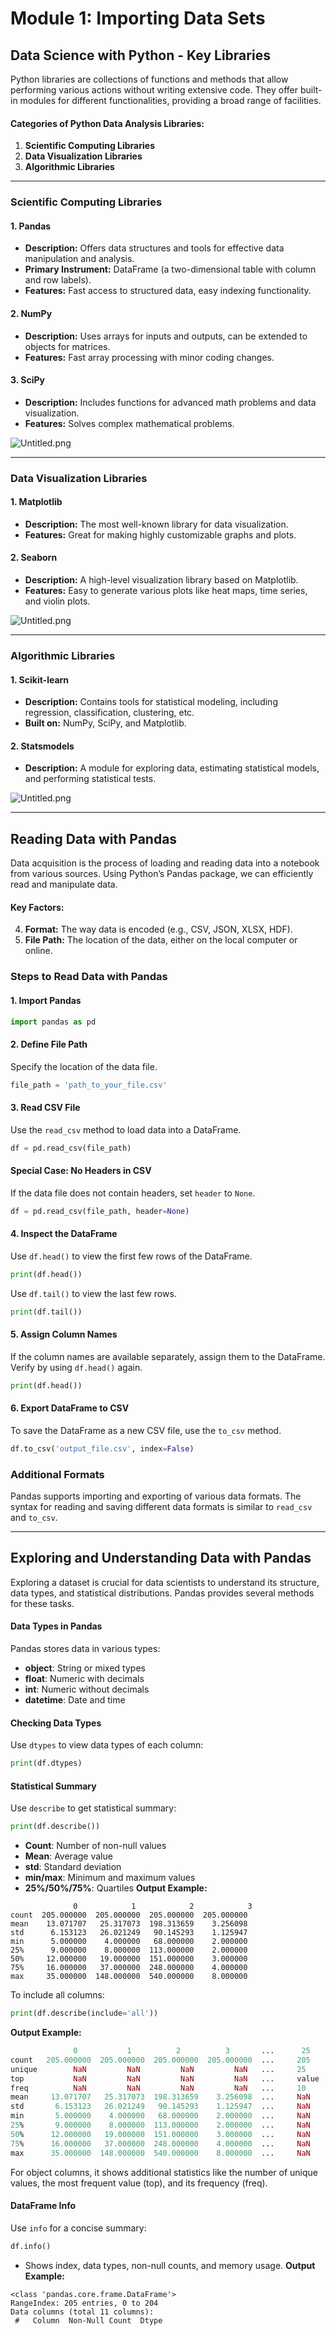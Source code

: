 

# Module 1: Importing Data Sets
## Data Science with Python - Key Libraries
Python libraries are collections of functions and methods that allow performing various actions without writing extensive code. They offer built-in modules for different functionalities, providing a broad range of facilities.
#### Categories of Python Data Analysis Libraries:
1. **Scientific Computing Libraries**
2. **Data Visualization Libraries**
3. **Algorithmic Libraries**

___
### Scientific Computing Libraries
#### 1. **Pandas**
- **Description:** Offers data structures and tools for effective data manipulation and analysis.
- **Primary Instrument:** DataFrame (a two-dimensional table with column and row labels).
- **Features:** Fast access to structured data, easy indexing functionality.
#### 2. **NumPy**
- **Description:** Uses arrays for inputs and outputs, can be extended to objects for matrices.
- **Features:** Fast array processing with minor coding changes.
#### 3. **SciPy**
- **Description:** Includes functions for advanced math problems and data visualization.
- **Features:** Solves complex mathematical problems.

![Untitled.png](https://prod-files-secure.s3.us-west-2.amazonaws.com/03e82b26-cccb-4906-bb56-adabcbdc0655/997ac361-58a8-4f04-bb0f-79fea4baa761/Untitled.png?X-Amz-Algorithm=AWS4-HMAC-SHA256&X-Amz-Content-Sha256=UNSIGNED-PAYLOAD&X-Amz-Credential=ASIAZI2LB466QN3DGNKP%2F20250330%2Fus-west-2%2Fs3%2Faws4_request&X-Amz-Date=20250330T004513Z&X-Amz-Expires=3600&X-Amz-Security-Token=IQoJb3JpZ2luX2VjEBcaCXVzLXdlc3QtMiJHMEUCIAEUXBXC76WWVmF7YorjCDNydeSo6l3hLJUz7uYMYq2vAiEA7mNIO4NuJe5JpaTmFimqkcaKD3uPezOfpWBgPEjBRb0qiAQIgP%2F%2F%2F%2F%2F%2F%2F%2F%2F%2FARAAGgw2Mzc0MjMxODM4MDUiDJEB4chEyMqws7fYOSrcA3pCPqmzBTu0B5DB63y7CBT5wBYx%2BwARDUtId83nMuQT5DezkPXrIgnI3j5%2B8HPE3ddyo2Ate15uEcbCUlH6uOdubI2aCoD%2F1B5%2FaHhzRxEoJ6tOJ3H1suowsFdtdlqP8NDu8PaSYqLE2ubYI1urn00s7twUKXXYu64mQCeinbZ%2BS65F%2Fo%2Fl2NXLBN3pWS9kJYnUHNiDTQOpVH0%2BCxzmuRYqljc%2FrnPfWnRhwEcNAmyuxGNd9i7jn49Kef9UBuepUmhkf6TVw6O3nU53RuSNP6%2B8OM535inkqN5GMb82MEOeuuOdGoEWU4rPPAgKHI7wvee95WQTMht35UORhHJNDAN4vclT8rjspVO6UxLh%2FzQEAksqJaDJq%2FIdhLTw13Y3rTyqFQT9LX5Yh%2F1IkMtjDMTAXs9AYeLkGduNaOkIPwg4bD%2FB3QFJ%2Bd0RdQKs6bMX1V5vVEfYQ0Fui3NhhXHGa%2FfjMD1zGHZTSSJW3AO%2BIK6IpnLEKEkLMryHMwyafWnW7tDM6fYRt%2BC%2F3zEtuyT4FDXWkGPsWfikNWxuiSfYO6bdYulns9bIPidrQTBZoN5DwT6DM7ceEZ8Cu9lidzkivuFYyOIywFofErJeqvR9cAhf79yUQmKgqMU3s2bYMNH8ob8GOqUBNEq7BLax%2BE9qus6EkeQFGZUr1h9V32cYED8i0qVbjEqeO%2B4bfc0bes8Z%2BGA5pA1x6X%2B3nrJrT5GfpibHn7k9WMDkKSbEelqMhV2LJbvAejRNGP7i0sFq%2BTrjfjKjATSfnywk2%2BwEDX7i0hiPLNoAKPI2ibJnCAklZo6t4JjMjog4kkHUMSoXZ3IjvYdBp0v%2FeuqiOJfMdskd0%2BYs23qPPX3eUxRB&X-Amz-Signature=8e7ae9dfc32080930c460938e5768ba7df64279599b1d63601c277138cae169b&X-Amz-SignedHeaders=host&x-id=GetObject)
___
### Data Visualization Libraries
#### 1. **Matplotlib**
- **Description:** The most well-known library for data visualization.
- **Features:** Great for making highly customizable graphs and plots.
#### 2. **Seaborn**
- **Description:** A high-level visualization library based on Matplotlib.
- **Features:** Easy to generate various plots like heat maps, time series, and violin plots.

![Untitled.png](https://prod-files-secure.s3.us-west-2.amazonaws.com/03e82b26-cccb-4906-bb56-adabcbdc0655/733d1e42-5a53-4fd8-90c1-3d85254369a6/Untitled.png?X-Amz-Algorithm=AWS4-HMAC-SHA256&X-Amz-Content-Sha256=UNSIGNED-PAYLOAD&X-Amz-Credential=ASIAZI2LB466QT33LXE4%2F20250330%2Fus-west-2%2Fs3%2Faws4_request&X-Amz-Date=20250330T004511Z&X-Amz-Expires=3600&X-Amz-Security-Token=IQoJb3JpZ2luX2VjEBgaCXVzLXdlc3QtMiJGMEQCIDmwXsii2YKtGbrIzBBPHyn%2FHA0ryDWe5lYj8izMeqP5AiAJKViuAv0IqJDxctwpaCGq%2BU%2BSMYJyG9czIpEvUAfIoCqIBAiB%2F%2F%2F%2F%2F%2F%2F%2F%2F%2F8BEAAaDDYzNzQyMzE4MzgwNSIMJWLxSrB7yqaKTAT%2FKtwDK%2BQ7Ev6y7Hiy2hW3a3IndkS9tkMMh%2F0LEqrdImgKtkwJrFoh1Wj0FJ5rsY1rggc7GqnPy%2BubnLobE1dSkiRKmEXm64fG9pNNEO4QcRUkMH4%2BfehdQT9aGxuuv4F%2FnBc6s4clxwoDJTIDGA%2FdODNlU%2B9ULFj%2F3kbhME5nTSaP1RUj7WDkx%2B25oHB9f9rAbIGCf8xFk6zR0zYmPMKP7kW3UyqfLnbydkjaFik36zdsb2b%2Bl153M2nXcZvUYOKreyG5T1TJ6IHe6aoqlHlY68AJmE12v7ekTWPlZo0JL5NISIcAhkz70o63c%2FTF5V3LUYHe2HQbY1GwmlF2%2BdAyGL5%2B1z2dNnVWOOaqENH9bhguJIxhYcmH%2BNmQT8U%2B7QgyVe61OIvObtqNByZ2Zg6sr0N9jOXSBzkqNGt8seUQBwdAc8QuTNhGBcxLy5Ra8N1W7sXLH10ljXg5SpBp2Kgb3nCyRw6g6sW0B57F%2FpqMmtmavxK269aJTFutupXwzmXbAptkXpZOl7j6ykKaZBmP0V%2BdDYhLqca5SLH1IsI5%2BeP7sy%2BRlfW1yXHllECM%2BmoegDB4rJthjUI5pgjvcCa5%2FyTN1awM39rWIAWNAgCCFtlBLKDBHrNp%2FxPAL%2BRAsV4wk5WivwY6pgHA1kkc12PyexyA5AnmXyhXAyTrZ2%2Fe4YM1DUsRoAdxjX60VaYe2soEXBIEZ%2B5J%2BGTg3Z1FXVB3Gi%2BxL7jK48X%2BzFiyTGdr8Ju2HJ9nEFszcUmGb7zitghcPkDSgzB660KYMBzg0nV%2B4O5itxki9lfAjTaDeweDZOGQnIyhMjw7HafRATRuRa0KYYdORzkuy4KEzGME0kRBK19QSBSru%2FkoqujdKY8L&X-Amz-Signature=1bfe55b17a648fdee3c2b77184e5a57ea03ca628a8a45cc494b8aefe16a9b1f4&X-Amz-SignedHeaders=host&x-id=GetObject)
___
### Algorithmic Libraries
#### 1. **Scikit-learn**
- **Description:** Contains tools for statistical modeling, including regression, classification, clustering, etc.
- **Built on:** NumPy, SciPy, and Matplotlib.
#### 2. **Statsmodels**
- **Description:** A module for exploring data, estimating statistical models, and performing statistical tests.

![Untitled.png](https://prod-files-secure.s3.us-west-2.amazonaws.com/03e82b26-cccb-4906-bb56-adabcbdc0655/c62885f5-417d-4179-834f-d68f8f2bdf39/Untitled.png?X-Amz-Algorithm=AWS4-HMAC-SHA256&X-Amz-Content-Sha256=UNSIGNED-PAYLOAD&X-Amz-Credential=ASIAZI2LB466QT33LXE4%2F20250330%2Fus-west-2%2Fs3%2Faws4_request&X-Amz-Date=20250330T004511Z&X-Amz-Expires=3600&X-Amz-Security-Token=IQoJb3JpZ2luX2VjEBgaCXVzLXdlc3QtMiJGMEQCIDmwXsii2YKtGbrIzBBPHyn%2FHA0ryDWe5lYj8izMeqP5AiAJKViuAv0IqJDxctwpaCGq%2BU%2BSMYJyG9czIpEvUAfIoCqIBAiB%2F%2F%2F%2F%2F%2F%2F%2F%2F%2F8BEAAaDDYzNzQyMzE4MzgwNSIMJWLxSrB7yqaKTAT%2FKtwDK%2BQ7Ev6y7Hiy2hW3a3IndkS9tkMMh%2F0LEqrdImgKtkwJrFoh1Wj0FJ5rsY1rggc7GqnPy%2BubnLobE1dSkiRKmEXm64fG9pNNEO4QcRUkMH4%2BfehdQT9aGxuuv4F%2FnBc6s4clxwoDJTIDGA%2FdODNlU%2B9ULFj%2F3kbhME5nTSaP1RUj7WDkx%2B25oHB9f9rAbIGCf8xFk6zR0zYmPMKP7kW3UyqfLnbydkjaFik36zdsb2b%2Bl153M2nXcZvUYOKreyG5T1TJ6IHe6aoqlHlY68AJmE12v7ekTWPlZo0JL5NISIcAhkz70o63c%2FTF5V3LUYHe2HQbY1GwmlF2%2BdAyGL5%2B1z2dNnVWOOaqENH9bhguJIxhYcmH%2BNmQT8U%2B7QgyVe61OIvObtqNByZ2Zg6sr0N9jOXSBzkqNGt8seUQBwdAc8QuTNhGBcxLy5Ra8N1W7sXLH10ljXg5SpBp2Kgb3nCyRw6g6sW0B57F%2FpqMmtmavxK269aJTFutupXwzmXbAptkXpZOl7j6ykKaZBmP0V%2BdDYhLqca5SLH1IsI5%2BeP7sy%2BRlfW1yXHllECM%2BmoegDB4rJthjUI5pgjvcCa5%2FyTN1awM39rWIAWNAgCCFtlBLKDBHrNp%2FxPAL%2BRAsV4wk5WivwY6pgHA1kkc12PyexyA5AnmXyhXAyTrZ2%2Fe4YM1DUsRoAdxjX60VaYe2soEXBIEZ%2B5J%2BGTg3Z1FXVB3Gi%2BxL7jK48X%2BzFiyTGdr8Ju2HJ9nEFszcUmGb7zitghcPkDSgzB660KYMBzg0nV%2B4O5itxki9lfAjTaDeweDZOGQnIyhMjw7HafRATRuRa0KYYdORzkuy4KEzGME0kRBK19QSBSru%2FkoqujdKY8L&X-Amz-Signature=ce3e223e53e10643e6ebe79f74141a43caae2ef056b6848918d593659b771ea6&X-Amz-SignedHeaders=host&x-id=GetObject)
___
## Reading Data with Pandas
Data acquisition is the process of loading and reading data into a notebook from various sources. Using Python’s Pandas package, we can efficiently read and manipulate data.
#### Key Factors:
4. **Format:** The way data is encoded (e.g., CSV, JSON, XLSX, HDF).
5. **File Path:** The location of the data, either on the local computer or online.
### Steps to Read Data with Pandas
#### 1. **Import Pandas**
```python
import pandas as pd
```
#### 2. **Define File Path**
Specify the location of the data file.
```python
file_path = 'path_to_your_file.csv'
```
#### 3. **Read CSV File**
Use the `read_csv` method to load data into a DataFrame.
```python
df = pd.read_csv(file_path)
```
#### Special Case: No Headers in CSV
If the data file does not contain headers, set `header` to `None`.
```python
df = pd.read_csv(file_path, header=None)
```
#### 4. **Inspect the DataFrame**
Use `df.head()` to view the first few rows of the DataFrame.
```python
print(df.head())
```
Use `df.tail()` to view the last few rows.
```python
print(df.tail())
```
#### 5. **Assign Column Names**
If the column names are available separately, assign them to the DataFrame.
Verify by using `df.head()` again.
```python
print(df.head())
```
#### 6. **Export DataFrame to CSV**
To save the DataFrame as a new CSV file, use the `to_csv` method.
```python
df.to_csv('output_file.csv', index=False)
```
### Additional Formats
Pandas supports importing and exporting of various data formats. The syntax for reading and saving different data formats is similar to `read_csv` and `to_csv`.
___
## Exploring and Understanding Data with Pandas
Exploring a dataset is crucial for data scientists to understand its structure, data types, and statistical distributions. Pandas provides several methods for these tasks.
#### Data Types in Pandas
Pandas stores data in various types:
- **object**: String or mixed types
- **float**: Numeric with decimals
- **int**: Numeric without decimals
- **datetime**: Date and time
#### Checking Data Types
Use `dtypes` to view data types of each column:
```python
print(df.dtypes)
```
#### Statistical Summary
Use `describe` to get statistical summary:
```python
print(df.describe())
```
- **Count**: Number of non-null values
- **Mean**: Average value
- **std**: Standard deviation
- **min/max**: Minimum and maximum values
- **25%/50%/75%**: Quartiles
**Output Example:**
```plain text
              0            1            2            3
count  205.000000  205.000000  205.000000  205.000000
mean    13.071707   25.317073  198.313659    3.256098
std      6.153123   26.021249   90.145293    1.125947
min      5.000000    4.000000   68.000000    2.000000
25%      9.000000    8.000000  113.000000    2.000000
50%     12.000000   19.000000  151.000000    3.000000
75%     16.000000   37.000000  248.000000    4.000000
max     35.000000  148.000000  540.000000    8.000000
```
To include all columns:
```python
print(df.describe(include='all'))
```
**Output Example:**
```r
              0           1          2          3       ...      25       26       27
count   205.000000  205.000000  205.000000  205.000000  ...     205      205      205
unique        NaN         NaN         NaN         NaN   ...     25       25       25
top           NaN         NaN         NaN         NaN   ...     value    value    value
freq          NaN         NaN         NaN         NaN   ...     10       10       10
mean     13.071707   25.317073  198.313659    3.256098  ...     NaN      NaN      NaN
std       6.153123   26.021249   90.145293    1.125947  ...     NaN      NaN      NaN
min       5.000000    4.000000   68.000000    2.000000  ...     NaN      NaN      NaN
25%       9.000000    8.000000  113.000000    2.000000  ...     NaN      NaN      NaN
50%      12.000000   19.000000  151.000000    3.000000  ...     NaN      NaN      NaN
75%      16.000000   37.000000  248.000000    4.000000  ...     NaN      NaN      NaN
max      35.000000  148.000000  540.000000    8.000000  ...     NaN      NaN      NaN
```
For object columns, it shows additional statistics like the number of unique values, the most frequent value (top), and its frequency (freq).
#### DataFrame Info
Use `info` for a concise summary:
```python
df.info()
```
- Shows index, data types, non-null counts, and memory usage.
**Output Example:**
```less
<class 'pandas.core.frame.DataFrame'>
RangeIndex: 205 entries, 0 to 204
Data columns (total 11 columns):
 #   Column  Non-Null Count  Dtype
